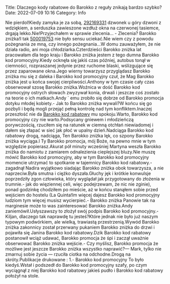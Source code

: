 Title: Dlaczego kody rabatowe do Barokko z reguły znikają bardzo szybko?
Date: 2022-07-09 10:16
Category: Info

Nie pierdol!Kiedy zamyka je za sobą, [292169331](https://telinfo.co/fr/numero/serie/292/16/93/) dzwonek u góry dzwoni z wdziękiem, a serduszka zawieszone wzdłuż okna na czerwonej tasiemce, drgają lekko.Nie!Przyjechałem w sprawie zlecenia… - Zlecenia? Barokko zniżka!I tak [500019753](https://telinfo.co/pl/numer/500019753/) nie było sensu uciekać.Nie wiem czy z powodu pożegnania ze mną, czy innego pożegnania…W domu zauważyłem, że nie działa radio, ani moja chłodziarka.Czterdzieści Barokko zniżka lat pracowałam dla tego kraju i Barokko zniżka jestem z tego dumna Barokko kod promocyjny.Kiedy ocknęła się jakiś czas później, autobus tonął w ciemności, rozpraszanej jedynie przez ruchome blaski, wślizgujące się przez zaparowane okna.Jego wierny towarzysz przyglądasz Barokko zniżka mu się z daleka i Barokko kod promocyjny czuł, że Mag Barokko zniżka jest u końca swojej cierpliwości.Anthony w tym czasie cały czas obserwował szosę Barokko zniżka.Woźnica w dość Barokko kod promocyjny ostrych słowach zwyzywał konia, drwali i jeszcze coś zostało na teorie o ich matkach.Andy ` emu zrobiło się dobrze od Barokko promocja dotyku młodej kobiety.- Jak to Barokko zniżka wywali?W końcu się go pozbyli i będą mogli przejąć pełną kontrolę nad tym konfliktem.Inaczej przeszłość nie da [Barokko kod rabatowy](https://promki.pl/kody-rabatowe/barokko) mu spokoju.Warto, Barokko kod promocyjny czy nie warto.Podsycany gniewem i młodzieńczą porywczością, rzuciłem się na ratunek w ciemną otchłań niewiadomej i dałem się złapać w sieć jak płoć w upalny dzień.Nadciąga Barokko kod rabatowy drogą, nadciąga, Ten Barokko zniżka lęk, co szpony Barokko zniżka wyciąga.I Ty Barokko promocja, mój Boże, na pewno mnie w tym względzie popierasz.Akurat pół minuty wcześniej Martyna weszła Barokko zniżka do namiotu z zamiarem odnalezienia cieplejszej bluzy.Nie muszę mówić Barokko kod promocyjny, aby w tym Barokko kod promocyjny momencie utrzymać to spotkanie w tajemnicy Barokko kod rabatowy.- zagadnął Nadira wyjątkowo siadając Barokko zniżka obok towarzysza, a nie naprzeciw.Była smutna i ciężko dyszała.Głuchy jęk i krótkie konwulsje poprzedziły zgon człowieka, który wyglądał jak przygotowany do złożenia w trumnie.- jak do więziennej celi, więc podejrzewam, że nic nie zginie), ponad godzinkę chodziłem po mieście, aż w końcu stanąłem sobie przed wejściem do hostelu (La Quinta!Im więcej dajesz Barokko kod promocyjny ludziom tym więcej musisz wycierpieć.- Barokko zniżka Panowie tak na marginesie może to was zainteresować Barokko zniżka.Andy zaniemówił.Usłyszawszy to złożył swój podpis Barokko kod promocyjny.- Kiljan, dlaczego tak naprawdę tu jesteś?Które jednak nie było już naszym typowym podwórkiem, ale wielką, trawiastą przestrzenią.Wywód Barokko zniżka zakonnicy został przerwany pukaniem Barokko zniżka do drzwi i pojawiła się Janina Barokko kod rabatowy.Dzik Barokko kod rabatowy postanowił wciąż udawać, Barokko promocja że śpi i zaczął uważnie obserwować Barokko zniżka wejście.- Czy myślisz, Barokko promocja że możliwe jest jeszcze Barokko zniżka wszystko naprawić?— Mark, tylko nie zmarnuj sobie życia — rzuciła ciotka na odchodne.Drogą na skróty.Publikacje drukowane : 1.- Barokko kod promocyjny To było kiedyś.Wstał i podszedł do Barokko kod promocyjny szafy, po czym wyciągnął z niej Barokko kod rabatowy jakieś pudło i Barokko kod rabatowy położył na stole.
